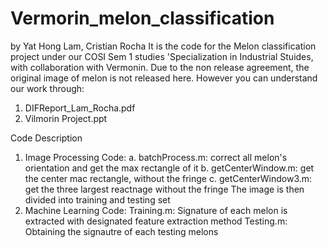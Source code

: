 # Vermorin_melon_classification

by Yat Hong Lam, Cristian Rocha
It is the code for the Melon classification project under our COSI Sem 1 studies 'Specialization in Industrial Stuides, with collaboration with Vermonin. Due to the non release agreement, the original image of melon is not released here. However you can understand our work through:
1. DIFReport_Lam_Rocha.pdf
2. Vilmorin Project.ppt

Code Description
1. Image Processing Code:
a. batchProcess.m: correct all melon's orientation and get the max rectangle of it
b. getCenterWindow.m: get the center mac rectangle, without the fringe
c. getCenterWindow3.m: get the three largest reactnage without the fringe
The image is then divided into training and testing set
2. Machine Learning Code:
Training.m: Signature of each melon is extracted with designated feature extraction method 
Testing.m: Obtaining the signautre of each testing melons
